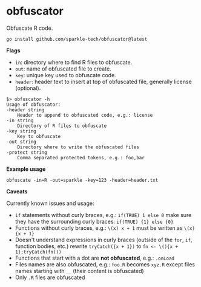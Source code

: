# obfuscator

Obfuscate R code.

```
go install github.com/sparkle-tech/obfuscator@latest
```

__Flags__

- `in`: directory where to find R files to obfuscate.
- `out`: name of obfuscated file to create.
- `key`: unique key used to obfuscate code.
- `header`: header text to insert at top of obfuscated file, generally license (optional).

```
$> obfuscator -h
Usage of obfuscator:
-header string
    Header to append to obfuscated code, e.g.: license
-in string
    Directory of R files to obfuscate
-key string
    Key to obfuscate
-out string
    Directory where to write the obfuscated files
-protect string
    Comma separated protected tokens, e.g.: foo,bar
```

__Example usage__

```
obfuscate -in=R -out=sparkle -key=123 -header=header.txt
```

__Caveats__

Currently known issues and usage:

- `if` statements without curly braces, e.g.: `ìf(TRUE) 1 else 0`
make sure they have the surrounding curly braces: `if(TRUE) {1} else {0}`
- Functions without curly braces, e.g.: `\(x) x + 1` must be written as `\(x) {x + 1}`
- Doesn't understand expressions in curly braces (outside of the `for`, `if`, function bodies, etc.)
rewrite `tryCatch({x + 1})` to `fn <- \(){x + 1};tryCatch(fn())`
- Functions that start with a dot are __not obfuscated__, e.g.: `.onLoad`
- Files names are also obfuscated, e.g.: `foo.R` becomes `xyz.R` except files names 
starting with `__` (their content is obfuscated)
- Only `.R` files are obfuscated
